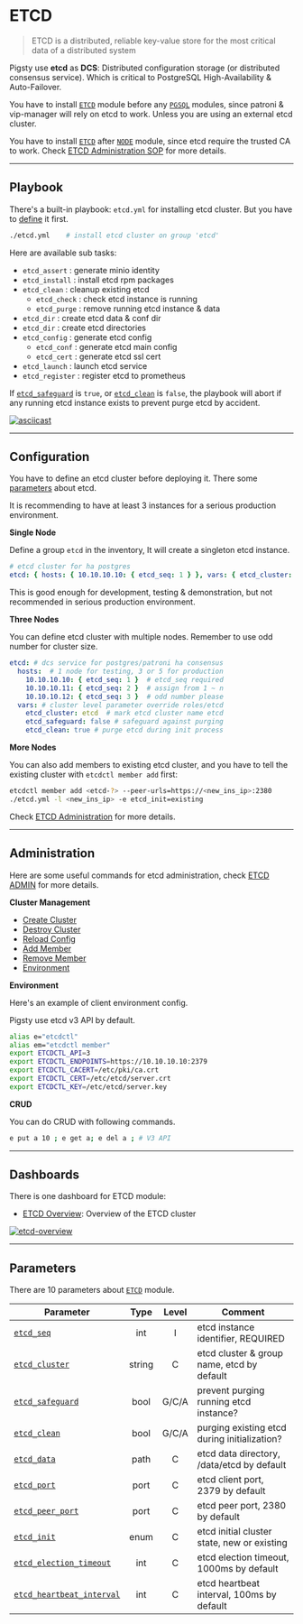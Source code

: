 # ETCD

> ETCD is a distributed, reliable key-value store for the most critical data of a distributed system

Pigsty use **etcd** as **DCS**: Distributed configuration storage (or distributed consensus service). Which is critical to PostgreSQL High-Availability & Auto-Failover.

You have to install [`ETCD`](ETCD) module before any [`PGSQL`](PGSQL) modules, since patroni & vip-manager will rely on etcd to work. Unless you are using an external etcd cluster.

You have to install [`ETCD`](ETCD) after [`NODE`](NODE) module, since etcd require the trusted CA to work. Check [ETCD Administration SOP](ETCD-ADMIN) for more details. 


----------------

## Playbook

There's a built-in playbook: `etcd.yml` for installing etcd cluster. But you have to [define](#configuration) it first.

```bash
./etcd.yml    # install etcd cluster on group 'etcd'
```

Here are available sub tasks:

- `etcd_assert`   : generate minio identity
- `etcd_install`  : install etcd rpm packages
- `etcd_clean`    : cleanup existing etcd
  - `etcd_check`  : check etcd instance is running
  - `etcd_purge`  : remove running etcd instance & data
- `etcd_dir`      : create etcd data & conf dir
- `etcd_dir`     : create etcd directories
- `etcd_config`   : generate etcd config
  - `etcd_conf`   : generate etcd main config
  - `etcd_cert`   : generate etcd ssl cert
- `etcd_launch`   : launch etcd service
- `etcd_register` : register etcd to prometheus



If [`etcd_safeguard`](PARAM#etcd_safeguard) is `true`, or [`etcd_clean`](PARAM#etcd_clean) is `false`,
the playbook will abort if any running etcd instance exists to prevent purge etcd by accident.

[![asciicast](https://asciinema.org/a/566414.svg)](https://asciinema.org/a/566414)



----------------

## Configuration

You have to define an etcd cluster before deploying it. There some [parameters](#parameters) about etcd.

It is recommending to have at least 3 instances for a serious production environment.


**Single Node**

Define a group `etcd` in the inventory, It will create a singleton etcd instance.

```yaml
# etcd cluster for ha postgres
etcd: { hosts: { 10.10.10.10: { etcd_seq: 1 } }, vars: { etcd_cluster: etcd } }
```

This is good enough for development, testing & demonstration, but not recommended in serious production environment.


**Three Nodes**

You can define etcd cluster with multiple nodes. Remember to use odd number for cluster size.

```yaml
etcd: # dcs service for postgres/patroni ha consensus
  hosts:  # 1 node for testing, 3 or 5 for production
    10.10.10.10: { etcd_seq: 1 }  # etcd_seq required
    10.10.10.11: { etcd_seq: 2 }  # assign from 1 ~ n
    10.10.10.12: { etcd_seq: 3 }  # odd number please
  vars: # cluster level parameter override roles/etcd
    etcd_cluster: etcd  # mark etcd cluster name etcd
    etcd_safeguard: false # safeguard against purging
    etcd_clean: true # purge etcd during init process
```

**More Nodes**

You can also add members to existing etcd cluster, and you have to tell the existing cluster with `etcdctl member add` first:  

```bash
etcdctl member add <etcd-?> --peer-urls=https://<new_ins_ip>:2380
./etcd.yml -l <new_ins_ip> -e etcd_init=existing
```

Check [ETCD Administration](ETCD-ADMIN) for more details.


----------------

## Administration

Here are some useful commands for etcd administration, check [ETCD ADMIN](ETCD-ADMIN) for more details.

**Cluster Management**

- [Create Cluster](ETCD-ADMIN#create-cluster)
- [Destroy Cluster](ETCD-ADMIN#destroy-cluster)
- [Reload Config](ETCD-ADMIN#reload-config)
- [Add Member](ETCD-ADMIN#add-member)
- [Remove Member](ETCD-ADMIN#remove-member)
- [Environment](ETCD-ADMIN#environment)

**Environment**

Here's an example of client environment config.

Pigsty use etcd v3 API by default.

```bash
alias e="etcdctl"
alias em="etcdctl member"
export ETCDCTL_API=3
export ETCDCTL_ENDPOINTS=https://10.10.10.10:2379
export ETCDCTL_CACERT=/etc/pki/ca.crt
export ETCDCTL_CERT=/etc/etcd/server.crt
export ETCDCTL_KEY=/etc/etcd/server.key
```

**CRUD**

You can do CRUD with following commands.

```bash
e put a 10 ; e get a; e del a ; # V3 API
```


----------------

## Dashboards

There is one dashboard for ETCD module:

- [ETCD Overview](https://demo.pigsty.cc/d/etcd-overview): Overview of the ETCD cluster 


[![etcd-overview](https://github.com/Vonng/pigsty/assets/8587410/3f268146-9242-42e7-b78f-b5b676155f3f)](https://demo.pigsty.cc/d/etcd-overview)



----------------

## Parameters

There are 10 parameters about [`ETCD`](PARAM#etcd) module.

| Parameter                                                  |  Type  | Level | Comment                                      |
|------------------------------------------------------------|:------:|:-----:|----------------------------------------------|
| [`etcd_seq`](PARAM#etcd_seq)                               |  int   |   I   | etcd instance identifier, REQUIRED           |
| [`etcd_cluster`](PARAM#etcd_cluster)                       | string |   C   | etcd cluster & group name, etcd by default   |
| [`etcd_safeguard`](PARAM#etcd_safeguard)                   |  bool  | G/C/A | prevent purging running etcd instance?       |
| [`etcd_clean`](PARAM#etcd_clean)                           |  bool  | G/C/A | purging existing etcd during initialization? |
| [`etcd_data`](PARAM#etcd_data)                             |  path  |   C   | etcd data directory, /data/etcd by default   |
| [`etcd_port`](PARAM#etcd_port)                             |  port  |   C   | etcd client port, 2379 by default            |
| [`etcd_peer_port`](PARAM#etcd_peer_port)                   |  port  |   C   | etcd peer port, 2380 by default              |
| [`etcd_init`](PARAM#etcd_init)                             |  enum  |   C   | etcd initial cluster state, new or existing  |
| [`etcd_election_timeout`](PARAM#etcd_election_timeout)     |  int   |   C   | etcd election timeout, 1000ms by default     |
| [`etcd_heartbeat_interval`](PARAM#etcd_heartbeat_interval) |  int   |   C   | etcd heartbeat interval, 100ms by default    |
